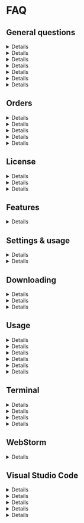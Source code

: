 # FAQ

## General questions

<Details>
### How can I send feedback related to the typeface?

We’re eager to improve the font and make it better for everyone. Use the following options:

- For bug reports and feature requests, [use our feedback channel on GitHub](https://github.com/MonoLisaFont/feedback/issues)
- For anything private, [send us email](mailto:info@monolisa.dev) and we’ll get back to you
</Details>

<Details>
### How can I figure out which version of the typeface I have installed?

**Mac OS**: Use either the Font Book app or a terminal command like `otfccdump MonoLisa-Regular.ttf | jq .head.fontRevision` . The command depends on otfcc and jq.

**Linux:** The same terminal trick works under Linux as well.

As a general solution, you can [use the FontDrop web service](https://fontdrop.info/).
</Details>

<Details>
### Will fixes made to version 2 be available for version 1 as well?

In technical terms, versions one and two have been built differently. The biggest underlying change is that now the typeface is authored using Glyphs 3 (2 earlier) and it’s variable by definition. In other words, the weight of typeface became freely adjustable starting from version two. Because of the shift, all the fixes and improvements will go only towards version two as it would not be feasible to maintain both versions in parallel.

There’s an upgrade path available for version one users. If you bought it later than 1st of May 2022, the upgrade is free for you, otherwise you’ll receive a 50% discount for the version two within the same tier. [See the orders page](https://www.monolisa.dev/orders) for further details.
</Details>

<Details>
### Are themes visible on the site included to the font distribution?

No, please see the theme collection related to your IDE to find close alternatives. Examples: [VS Code](https://vscodethemes.com/), [xcode](https://github.com/hdoria/xcode-themes), [WebStorm](https://plugins.jetbrains.com/search?tags=Theme).
</Details>

<Details>
### The download doesn’t work. What can I do?

In some cases, the download might not work and give an error like `net::ERR_CONTENT_LENGTH_MISMATCH 200`. This has been known to occur if your corporate network uses software like Zscaler. To work around, please download the font outside of your corporate network (e.g., home).
</Details>

<Details>
### Is there a student discount?

To apply for a student discount, [send proof of your student status to our email](mailto:students@monolisa.dev) and we’ll see what we can do. A photo of your student card would be enough.
</Details>

<Details>
### Can I try the font beforehand?

Yes, [there’s a limited trial available](https://www.monolisa.dev/buy/661578). Note that it is missing majority of the features. [See the playground](https://www.monolisa.dev/playground) as well.
</Details>

## Orders

<Details>
### How to upgrade to a higher tier (plus/complete)?

You can upgrade by visiting [My Orders](https://www.monolisa.dev/orders) page. We will deduct the amount you have already paid for earlier tier products. The same applies also for student licenses.

If you are on version 1, you have to upgrade to version 2 of the same tier first before you are able to upgrade to a higher tier of version 2.
</Details>

<Details>
### How to change the email of my order?

It may be possible that you do not have to change the email of the order as this information is used only for the login and your old email will keep on working there no matter what. That said, if you still want to remain on the mailing list, [subscribe to it using your new email.](https://monolisa.ipzmarketing.com/f/IC7-jCQB2gU)

In case you really want to get the order email changed to have all your Paddle orders behind a single email, the easiest way seems to be to contact [help@paddle.com](mailto:help@paddle.com) directly instead of relying on their bot. Make sure to include your order number and the new email that they should use for your order instead.
</Details>

<Details>
### Can I get a refund for my order?

[See the refund policy](https://www.monolisa.dev/refund-policy) for the exact terms and conditions.
</Details>

<Details>
### I want to buy licenses for my team/company. How can I do that?

Starting from 2.0, we have yearly subscriptions available for businesses at different levels. A company could for example buy a yearly license for itself or a team. [See the buy page for the specific plans](https://www.monolisa.dev/buy).
</Details>

<Details>
### How can I upgrade from version 1 to version 2?

There are a couple of options depending on when you bought the original typeface:

- If you bought v1 within six months from the release (starting from 1st of April 2022), the upgrade is free for you and you can [complete it at the orders page](https://www.monolisa.dev/orders). The free upgrade is towards the same tier. Note that for the personal plan, the upgrade is called Basic now due to a naming change.
- If you bought v1 longer than six months ago from 1st of April 2022, you’ll get a 50% discount to the same tier. [Complete the upgrade at the orders page](https://www.monolisa.dev/orders).

If you decide not to upgrade, you still have access to the original typeface and the associated features (i.e., the customize tool). It simply won’t receive any updates. The discount is perpetual and you may redeem it at any time.
</Details>

## License

<Details>
### Can I use the personal license for programming at my job/company?

Yes, no problem.
</Details>

<Details>
### Can I use the personal license on my phone/tablet?

Yes, no problem.
</Details>

<Details>
### Am I allowed to customize the personal version?

Yes, you are allowed to customize (i.e., replace glyphs, apply Nerd Fonts) the personal version as long as you keep the changes private (i.e., within a private GitHub repository).
</Details>

## Features

<Details>
### Which weights/formats are included to each package?

The exact weights have been listed below:

- Basic – Regular (`400`), Bold (`700`). The plan is available in ttf.
- Plus – Light (`300`), Regular (`400`), Medium (`500`), SemiBold (`600`), SemiBold (`700`). The plan is available in ttf.
- Complete – Thin (`100`), ExtraLight (`200`), Light (`300`), Regular (`400`), Medium (`500`), SemiBold (`600`), Bold (`700`), ExtraBold (`800`), Black (`900`). On top of this, the Complete version is available in a variable format (no fixed weight). The plan is available in both ttf and woff2 for web usage.

You can [download your purchases package at the orders page](https://www.monolisa.dev/orders).

<aside>
💡 Note that the Plus and Complete packages contain more alternative glyphs and have access to the customize tool that makes it easy to generate custom versions of the typeface even per application. This way you can avoid software limitations and use exactly the features you want.
</aside>
</Details>

## Settings & usage

<Details>
### What languages does MonoLisa support?

MonoLisa currently supports following languages:

Abenaki, Afaan Oromo, Afar, Afrikaans, Albanian, Alsatian, Amis, Anuta, Aragonese, Aranese, Aromanian, Arrernte, Arvanitic, Asturian, Atayal, Aymara, Azerbaijani, Bashkir, Basque, Belarusian, Bemba, Bikol, Bislama, Bosnian, Breton, Bulgarian Romanization, Cape Verdean, Catalan, Cebuano, Chamorro, Chavacano, Chichewa, Chickasaw, Chinese Pinyin, Cimbrian, Cofan, Cornish, Corsican, Crimean Tatar, Croatian, Czech, Danish, Dawan, Delaware, Dholuo, Drehu, Dutch, English, Esperanto, Estonian, Faroese, Fijian, Filipino, Finnish, Folkspraak, French, Frisian, Friulian, Gagauz, Galician, Ganda, Genoese, German, Gikuyu, Gooniyandi, Greek, Greenlandic, Guadeloupean, Gwichin, Haitian Creole, Han, Hawaiian, Hiligaynon, Hopi, Hotcak, Hungarian, Icelandic, Ido, Igbo, Ilocano, Indonesian, Interglossa, Interlingua, Irish, Istroromanian, Italian, Jamaican, Javanese, Jerriais, Kaingang, Kala Lagaw Ya, Kapampangan, Kaqchikel, Karakalpak, Karelian, Kashubian, Kikongo, Kinyarwanda, Kiribati, Kirundi, Klingon, Kurdish, Ladin, Latin, Latino Sine, Latvian, Lithuanian, Lojban, Lombard, Low Saxon, Luxembourgish, Maasai, Makhuwa, Malay, Maltese, Manx, Maori, Marquesan, Meglenoromanian, Meriam Mir, Mirandese, Mohawk, Moldovan, Montagnais, Montenegrin, Murrinhpatha, Nagamese Creole, Nahuatl, Ndebele, Neapolitan, Ngiyambaa, Niuean, Noongar, Norwegian, Novial, Occidental, Occitan, Old Icelandic, Old Norse, Oshiwambo, Ossetian, Palauan, Papiamento, Piedmontese, Pinyin, Polish, Portuguese, Potawatomi, Qeqchi, Quechua, Rarotongan, Romanian, Romansh, Rotokas, Russian, Sami, Sami Inari, Sami Lule, Sami Northern, Sami Southern, Samoan, Sango, Saramaccan, Sardinian, Scottish Gaelic, Serbian, Seri, Seychellois, Shawnee, Shona, Sicilian, Silesian, Slovak, Slovenian, Slovio, Somali, Sorbian Lower, Sorbian Upper, Sotho Northern, Sotho Southern, Spanish, Sranan, Sundanese, Swahili, Swazi, Swedish, Tagalog, Tahitian, Tetum, Tok Pisin, Tokelauan, Tongan, Tshiluba, Tsonga, Tswana, Tumbuka, Turkish, Turkmen, Tuvaluan, Tzotzil, Ukrainian, Uzbek, Venetian, Vepsian, Vietnamese, Volapuk, Voro, Wallisian, Walloon, Waraywaray, Warlpiri, Wayuu, Welsh, Wikmungkan, Wiradjuri, Wolof, Xavante, Xhosa, Yapese, Yindjibarndi, Zapotec, Zarma, Zazaki, Zulu, Zuni
</Details>

<Details>
### The script variant doesn’t work. What can I do?

To debug why the script variant (ss02) doesn’t work or show up, follow the steps below:

1. Make sure both normal and italic versions are installed to your system. It’s the italic version that includes ss02.
2. If you use VS Code, make sure to use the non-customized version (i.e., download without customizing). You can find more specific instructions below at the VS Code section on how to do this and how to enable ss02 then.
3. If you use an editor that doesn’t let you enable ss02 (IntelliJ etc.), please use the customize tool to freeze it to the font itself at your order page.
4. To see ss02 in action, make sure to use text with italics applied to it as otherwise it won’t render. Depending on the editor, you may have to change the font for comments or the code feature where you want to use ss02.
5. If in doubt, [use fontdrop to verify](https://fontdrop.info/) that the feature is available in the version you downloaded. After dropping the italic version there, you should see a toggle for ss02. After pressing it, you should see the script variant applied to the sample. If you froze the feature through customization, it should be enabled by default.
</Details>

## Downloading

<Details>
### How to download the typeface?

You can [download the latest version in “My orders” section](https://www.monolisa.dev/orders) by providing the email you used during the checkout and the order number.
</Details>

<Details>
### How can I download the latest version of the typeface?

You can [download the latest version in “My orders” section](https://www.monolisa.dev/orders) by providing the email you used during the checkout and the order number.
</Details>

<Details>
### I lost my download link or it doesn’t work. How can I access the typeface?

You can [download the latest version in “My orders” section](https://www.monolisa.dev/orders) by providing the email you used during the checkout and the order number.
</Details>

## Usage

<Details>
### How to install the typeface?

Before installation, make sure to remove any possible earlier version of MonoLisa to avoid potential issues between different versions (esp. 1 and 2).

#### Windows

See [installing fonts on Windows](https://support.microsoft.com/en-us/help/314960/how-to-install-or-remove-a-font-in-windows)

#### Linux

Please refer to the documentation of your Linux distribution.

#### iPad/iPhone

Please use an application like Fontcase to import the font assets from iCloud or Dropbox and then apply the profile through Settings app. [This blog post explains the process](https://9to5mac.com/2019/06/12/ios-13-how-to-use-custom-fonts-on-iphone-and-ipad/) in more detail.

#### MacOS

**To install:**

1. Select and open all downloaded files (`*.ttf*`)
2. Click on “Install font”

**To uninstall:**

1. Open `*Font Book.app*`
2. Find `*MonoLisa*` using search
3. Right-click on it and choose `*Remove “MonoLisa” Family*`
4. Empty trash bin

**To update:**

1. [Download the latest version of the font from the orders page](https://www.monolisa.dev/orders)
2. Remove the old version of the font using `*Font Book.app*`
3. Install the newer version of the font

You might need to restart your computer to see the newer version of the font in your editor. If that doesn’t work, please see next question.

**To clear the font cache:**

1. Run the following in Terminal.app

```bash
sudo atsutil databases -remove
atsutil server -shutdown
atsutil server -ping
```

1. Restart your computer
2. Re-install the font (see previous question)

Please [refer to these instructions](https://glyphsapp.com/tutorials/eliminating-font-cache-problems) if you still can’t update the font.
</Details>

<Details>
### How to use the typeface in program X?

Generally put, the editor support for special features included in MonoLisa is weak. VS Code documented below is an exception to this rule. For the rest, it’s preferable to use the [customize tool](https://www.monolisa.dev/orders) to generate a typeface that makes sense for your use case.

The same goes for terminals as majority of them don’t expose many font features and you are lucky if you can toggle ligatures.

Design software tends to have better support (esp. Adobe products, Figma, and Affinity Designer). For something more presentation oriented, such as Pages, using the customize tool is the way to go again.
</Details>

<Details>
### How to enable alternate zero, stylistic sets, and the script variant?

Some OpenType features of MonoLisa are optional and they are hidden behind stylistic sets. At the moment, editor support for the feature is unfortunately poor.

**VS Code**

In VS Code the example below, we enable `calt` glyphs (space alterations), disable ligatures (`liga`), enable the alternate zero (`zero`) and the script variant (`ss02`) at **settings.json**:

```json
{

    "editor.fontLigatures": "'calt' on, 'liga' off, 'zero' on, 'ss02' on"
}
```

The `editor.fontLigatures` field accepts standard CSS.

**Other programs**

To mitigate the problem for the rest of the programs, additionally you can [customize your font](https://www.monolisa.dev/orders/customize) before downloading it (plus plan or above). This allows removing ligatures or enabling script variant by default for any editor.

For the basic edition, please use [fonttools-opentype-feature-freezer](https://github.com/twardoch/fonttools-opentype-feature-freezer), [MuTsunTsai/fontfreeze](https://github.com/MuTsunTsai/fontfreeze), or a comparable tool.
</Details>

<Details>
### How to enable slashed zero in the basic version?

For editors that don’t support stylistic sets, please use [fonttools-opentype-feature-freezer](https://github.com/twardoch/fonttools-opentype-feature-freezer), [MuTsunTsai/fontfreeze](https://github.com/MuTsunTsai/fontfreeze), or a comparable tool to freeze zero to the font.
</Details>

<Details>
### How to enable superscript and subscript characters?

Both superscript and subscript versions of numbers are included by default and visible at [the specimen page](https://www.monolisa.dev/specimen). The page also includes their UTF codes and [Stack Overflow provides help on how to type them](https://stackoverflow.com/questions/14819895/how-to-write-superscript-upper-index-in-visual-studio).
</Details>

<Details>
### Where can I find the script glyphs (ss02)?

It’s important to note that the script glyphs have been defined only for the Italic variant of the typeface, not Normal. You can verify this behavior by looking at [the specimen page](https://www.monolisa.dev/specimen). Furthermore, you have to apply italics on the features of code you want to highlight as otherwise it won’t do anything.
</Details>

## Terminal

<Details>
### How to enable Nerd Fonts with MonoLisa?

[Nerd Fonts](https://www.nerdfonts.com/) is a popular collection of icons that can be patched to a font you use and the same process works with MonoLisa.

There are two ways to make Nerd Fonts work with MonoLisa: fallback and patching. The fallback approach is preferable as then you don’t have to touch the font files when upgrading and [using fallback has been covered at Nerd Fonts documentation](https://github.com/ryanoasis/nerd-fonts/wiki/Font-Substitution-&-Fallback) (works for Windows, Linux). There’s [more information available about fallbacks (Kitty terminal, VS Code) at described in this issue comment](https://github.com/MonoLisaFont/feedback/issues/53#issuecomment-1336163548).

In case the fallback approach doesn’t work for you and you want to patch, consider using [daylinmorgan/monolisa-nerdfonts-patch](https://github.com/daylinmorgan/monolisa-nerdfont-patch) . [To avoid so called backtick issue](https://github.com/MonoLisaFont/feedback/issues/53#issuecomment-1336163548), make sure you are using at least version 2.2.2 of Nerd Fonts.
</Details>

<Details>
### What are the recommended settings for iTerm 2?

Depending on your display and sight, you could set the size even down to 11. It’s good to have ``anti-aliased`` on and set ``Use ligatures`` based on your preference.

Example below:

![Screen Shot 2022-08-04 at 7.48.04.png](/images/Screen_Shot_2022-08-04_at_7.48.04.png)
</Details>

<Details>
### How to enable stylistic sets for the Kitty terminal?

Use the following configuration (adjust font name to match the one on your system):

**kitty.conf:**

```bash
# ref: https://sw.kovidgoyal.net/kitty/conf/#opt-kitty.font_features
font_features MonoLisa-Medium +zero +ss04 +ss07 +ss08 +ss09
font_features MonoLisa-MediumItalic +zero +ss04 +ss07 +ss08 +ss09

# another way
font_family family="MonoLisa"
bold_font auto
italic_font auto
bold_italic_font auto

# Enable Script feature specifically
font_features MonoLisa-RegularItalic +ss02
```
</Details>

<Details>
### How to setup the progress bar glyphs in a terminal?

[See this GitHub comment for a script.](https://github.com/MonoLisaFont/feedback/issues/133#issuecomment-1256060063)
</Details>

## WebStorm

<Details>
### What are the suggested settings for WebStorm?

Go to `Preferences → Editor → Font` and set the font to `MonoLisa`. Adjust the remaining options to your liking.

![Preferences → Editor → Font](/images/CleanShot_2022-04-07_at_12.48.522x.png)

Preferences → Editor → Font
</Details>

## Visual Studio Code

<Details>
### What are the suggested settings for Visual Studio Code?

Make sure you are using the non-customized version with VS Code as it’s not needed there. You can customize which font features are used through configuration:

```json
{
    "editor.fontFamily": "MonoLisa", // Or "'MonoLisa'"
    // When lineHeight is set to zero, VS Code will figure out the
    // the height automatically based on the font
    "editor.lineHeight": 0,
    // You can use standard CSS syntax here. To enable
    // ss01 for example, you could set "'ss01' on"
    "editor.fontLigatures": true,
    "editor.fontSize": 12
}
```

Note that if you have customized the name and use a whitespace in it, it’s preferable to escape the name (i.e., `"'MonoLisa Custom'"`). [See the font-family CSS rule for specifics](https://developer.mozilla.org/en-US/docs/Web/CSS/font-family).
</Details>

<Details>
### How to make italics show up in Visual Studio Code?

You have to enable them at the theme level. [See this Stack Overflow question for a couple of ways how to do it.](https://stackoverflow.com/questions/41320848/how-do-i-get-visual-studio-code-to-display-italic-fonts-in-formatted-code)
</Details>

<Details>
### How to enable the script variant (ss02) for comments or function names?

Make sure you are using the non-customized version with VS Code as it’s not needed there.

To make the script variant work, make sure `ss02` is enabled and that `italic` font style is being applied to your theme. The configuration below does this globally for VS Code:

```json
{
    "editor.fontFamily": "MonoLisa", // Or "'MonoLisa'"
    "editor.fontLigatures": "'ss02' on",
    "editor.tokenColorCustomizations": {
    "textMateRules": [
        {
        "scope": "comment",
        "settings": {
            "fontStyle": "italic"
        }
        }
    ]
    }
}
```

[See the related Stack Overflow question](https://stackoverflow.com/questions/55054156/how-to-customise-the-textmaterules-for-multiple-themes-in-vs-code) for more information and the [customize-ui VS Code plugin](https://github.com/iocave/customize-ui).
</Details>

<Details>
### How to change the font weight? How to enable variable weight?

In order to alter the font weight, you should use the `editor.fontWeight` field like this:

```json
{
    // This works for both fixed weights and variable
    "editor.fontFamily": "MonoLisa", // Or "'MonoLisa'"
    "editor.fontWeight": 400,

    // If you are using the variable version, set fontVariations: true
    // After setting this, you can use any fontWeight between 100 and 900
    "editor.fontVariations": true
}
```

Adjust the number based on the fonts you own. 400 is regular and the rest are with 100 increments (300 for light for example and 700 for bold). [There’s more information about variable fonts in VS Code in this issue.](https://github.com/microsoft/vscode/issues/153291)
</Details>

<Details>
### How to make MonoLisa take less vertical space?

If the default line height of MonoLisa feels too roomy for you, try adjusting it in VS Code like this:

```json
{
    "editor.lineHeight": 16
}
```

Tweak the number till it looks good to you. You can use zero to use the default measurement to compare.
</Details>
